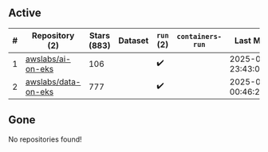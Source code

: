 ## Active
| # | Repository (2) | Stars (883) | Dataset | `run` (2) | `containers-run` | Last Modified |
| --- | --- | --- | --- | --- | --- | --- |
| 1 | [awslabs/ai-on-eks](https://github.com/awslabs/ai-on-eks) | 106 |  | :heavy_check_mark: |  | 2025-08-01 23:43:05+00:00 |
| 2 | [awslabs/data-on-eks](https://github.com/awslabs/data-on-eks) | 777 |  | :heavy_check_mark: |  | 2025-07-30 00:46:26+00:00 |

## Gone
No repositories found!
